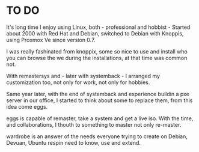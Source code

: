 # TO DO

It's long time I enjoy using Linux, both - professional and hobbist  - Started about 2000 with Red Hat and Debian, switched to Debian with Knoppis, using Proxmox Ve since version 0.7.

I was really fashinated from knoppix, some so nice to use and install who you can browse the we during the installations, at that time was common not.

With remastersys and - later with systemback - I arranged my customization too, not only for work, not only for hobbies.

Same year later, with the end of systemback and experience buildin a pxe server in our office, I started to think about some to replace them, from this idea come eggs.

eggs is capable of remaster, take a system and get a live iso. With the time, and collaborations, I thouth to something to master not only re-master. 

wardrobe is an answer of the needs everyone trying to create on Debian, Devuan, Ubuntu respin need to know, use and extend.

